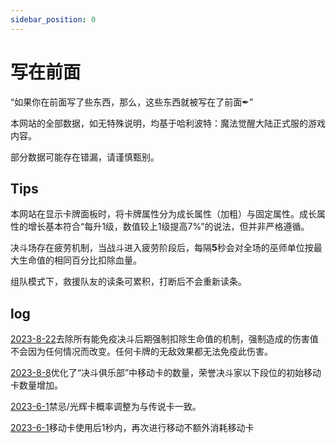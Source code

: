 ```yaml
---
sidebar_position: 0
---
```


# 写在前面

“如果你在前面写了些东西，那么，这些东西就被写在了前面✒”

本网站的全部数据，如无特殊说明，均基于哈利波特：魔法觉醒大陆正式服的游戏内容。

部分数据可能存在错漏，请谨慎甄别。


## Tips

本网站在显示卡牌面板时，将卡牌属性分为成长属性（加粗）与固定属性。成长属性的增长基本符合“每升1级，数值较上1级提高7%”的说法，但并非严格遵循。

决斗场存在疲劳机制，当战斗进入疲劳阶段后，每隔**5**秒会对全场的巫师单位按最大生命值的相同百分比扣除血量。

组队模式下，救援队友的读条可累积，打断后不会重新读条。

## log

[2023-8-22](/blog/230822-update-annc#adjustment)去除所有能免疫决斗后期强制扣除生命值的机制，强制造成的伤害值不会因为任何情况而改变。任何卡牌的无敌效果都无法免疫此伤害。

[2023-8-8](/blog/230808-update-annc#adjustment)优化了“决斗俱乐部”中移动卡的数量，荣誉决斗家以下段位的初始移动卡数量增加。

[2023-6-1](/blog/230601-update-annc#probability)禁忌/光辉卡概率调整为与传说卡一致。

[2023-6-1](/blog/230601-update-annc#adjustment)移动卡使用后1秒内，再次进行移动不额外消耗移动卡

